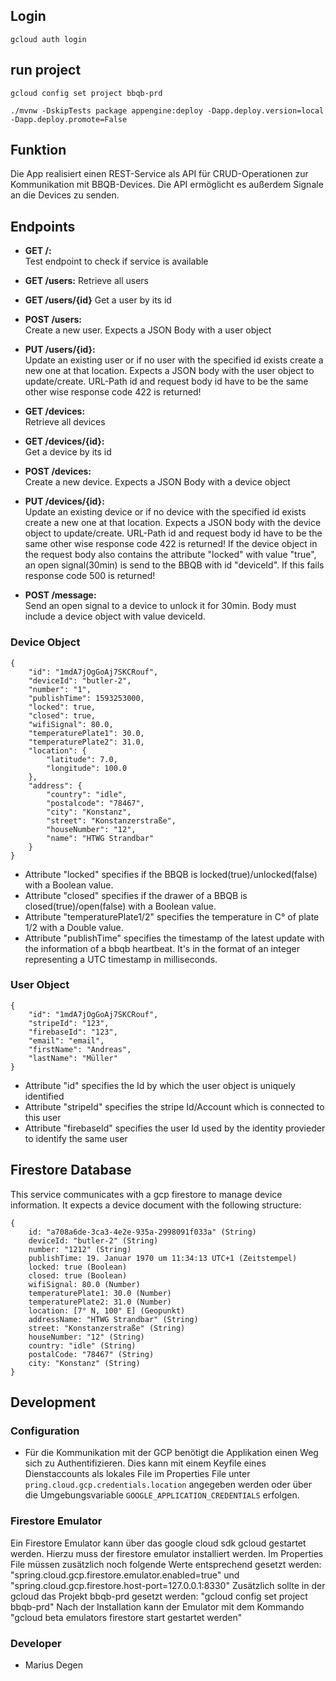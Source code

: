 ## Login
`gcloud auth login`

## run project
`gcloud config set project bbqb-prd`

`./mvnw -DskipTests package appengine:deploy -Dapp.deploy.version=local -Dapp.deploy.promote=False`

## Funktion
Die App realisiert einen REST-Service als API für CRUD-Operationen zur Kommunikation mit BBQB-Devices. Die API ermöglicht es außerdem Signale an die Devices zu senden.

## Endpoints
- **GET /:**  
Test endpoint to check if service is available


- **GET /users:**
Retrieve all users
- **GET /users/{id}**
Get a user by its id
- **POST /users:**  
Create a new user. Expects a JSON Body with a user object
- **PUT /users/{id}:**  
Update an existing user or if no user with the specified id exists create a new one at that location. Expects a JSON body with the user object to update/create. URL-Path id and request body id have to be the same other wise response code 422 is returned!


- **GET /devices:**  
Retrieve all devices 
- **GET /devices/{id}:**  
Get a device by its id
- **POST /devices:**  
Create a new device. Expects a JSON Body with a device object
- **PUT /devices/{id}:**  
Update an existing device or if no device with the specified id exists create a new one at that location. Expects a JSON body with the device object to update/create. URL-Path id and request body id have to be the same other wise response code 422 is returned! If the device object in the request body also contains the attribute "locked" with value "true", an open signal(30min) is send to the BBQB with id "deviceId". If this fails response code 500 is returned!


- **POST /message:**  
Send an open signal to a device to unlock it for 30min. Body must include a device object with value deviceId.

### Device Object
```
{
    "id": "1mdA7jOgGoAj7SKCRouf",
    "deviceId": "butler-2",
    "number": "1",
    "publishTime": 1593253000,
    "locked": true,
    "closed": true,
    "wifiSignal": 80.0,
    "temperaturePlate1": 30.0,
    "temperaturePlate2": 31.0,
    "location": {
        "latitude": 7.0,
        "longitude": 100.0
    },
    "address": {
        "country": "idle",
        "postalcode": "78467",
        "city": "Konstanz",
        "street": "Konstanzerstraße",
        "houseNumber": "12",
        "name": "HTWG Strandbar"
    }
}
```
- Attribute "locked" specifies if the BBQB is locked(true)/unlocked(false) with a Boolean value.
- Attribute "closed" specifies if the drawer of a BBQB is closed(true)/open(false) with a Boolean value.
- Attribute "temperaturePlate1/2" specifies the temperature in C° of plate 1/2 with a Double value. 
- Attribute "publishTime" specifies the timestamp of the latest update with the information of a bbqb heartbeat. It's in the format of an integer representing a UTC timestamp in milliseconds.

### User Object
```
{
    "id": "1mdA7jOgGoAj7SKCRouf",
    "stripeId": "123",
    "firebaseId": "123",
    "email": "email",
    "firstName": "Andreas",
    "lastName": "Müller"
}
```
- Attribute "id" specifies the Id by which the user object is uniquely identified
- Attribute "stripeId" specifies the stripe Id/Account which is connected to this user
- Attribute "firebaseId" specifies the user Id used by the identity provieder to identify the same user

## Firestore Database
This service communicates with a gcp firestore to manage device information.
It expects a device document with the following structure:

```
{
    id: "a708a6de-3ca3-4e2e-935a-2998091f033a" (String)
    deviceId: "butler-2" (String)
    number: "1212" (String)
    publishTime: 19. Januar 1970 um 11:34:13 UTC+1 (Zeitstempel)
    locked: true (Boolean)
    closed: true (Boolean)
    wifiSignal: 80.0 (Number)
    temperaturePlate1: 30.0 (Number)
    temperaturePlate2: 31.0 (Number)
    location: [7° N, 100° E] (Geopunkt)
    addressName: "HTWG Strandbar" (String)
    street: "Konstanzerstraße" (String)
    houseNumber: "12" (String)
    country: "idle" (String)
    postalCode: "78467" (String)
    city: "Konstanz" (String)
}
```

## Development
### Configuration
- Für die Kommunikation mit der GCP benötigt die Applikation einen Weg sich zu Authentifizieren. Dies kann mit einem Keyfile eines Dienstaccounts als lokales File im Properties File unter `pring.cloud.gcp.credentials.location` angegeben werden oder über die Umgebungsvariable `GOOGLE_APPLICATION_CREDENTIALS` erfolgen.

### Firestore Emulator
Ein Firestore Emulator kann über das google cloud sdk gcloud gestartet werden. Hierzu muss der firestore emulator installiert werden.
Im Properties File müssen zusätzlich noch folgende Werte entsprechend gesetzt werden: "spring.cloud.gcp.firestore.emulator.enabled=true" und "spring.cloud.gcp.firestore.host-port=127.0.0.1:8330"
Zusätzlich sollte in der gcloud das Projekt bbqb-prd gesetzt werden: "gcloud config set project bbqb-prd"
Nach der Installation kann der Emulator mit dem Kommando "gcloud beta emulators firestore start gestartet werden"

### Developer
- Marius Degen